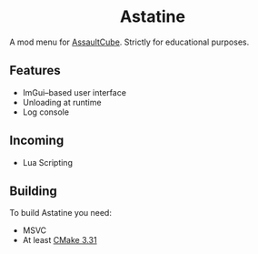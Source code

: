 <h1 align="center">Astatine</h1>

A mod menu for [AssaultCube](https://assault.cubers.net/). Strictly for educational purposes.
## Features

* ImGui–based user interface
* Unloading at runtime
* Log console

## Incoming

* Lua Scripting

## Building

To build Astatine you need:

* MSVC
* At least [CMake 3.31](https://cmake.org/)